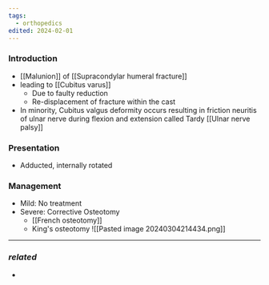```yaml
---
tags:
  - orthopedics
edited: 2024-02-01
---
```


### Introduction
- [[Malunion]] of [[Supracondylar humeral fracture]] 
- leading to [[Cubitus varus]]
	- Due to faulty reduction
	- Re-displacement of fracture within the cast
- In minority, Cubitus valgus deformity occurs resulting in friction neuritis of ulnar nerve during flexion and extension called Tardy [[Ulnar nerve palsy]] 

### Presentation
- Adducted, internally rotated

### Management
- Mild: No treatment
- Severe: Corrective Osteotomy
	- [[French osteotomy]]
	- King's osteotomy 
![[Pasted image 20240304214434.png]]
---
### *related*
- 